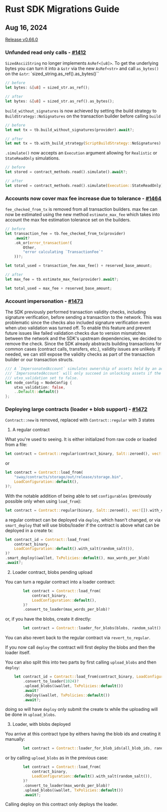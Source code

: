 # Rust SDK Migrations Guide

## Aug 16, 2024

[Release v0.66.0](https://github.com/FuelLabs/fuels-rs/releases/tag/v0.66.0)

### Unfunded read only calls - [#1412](https://github.com/FuelLabs/fuels-rs/pull/1412)

`SizedAsciiString` no longer implements `AsRef<[u8]>`. To get the underlying bytes you can turn it into a `&str` via the new `AsRef<str>` and call `as_bytes()` on the `&str`: `sized_string.as_ref().as_bytes()``

```rust
// before
let bytes: &[u8] = sized_str.as_ref();
```

```rust
// after
let bytes: &[u8] = sized_str.as_ref().as_bytes();
```

`build_without_signatures` is now achieved by setting the build strategy to `BuildStrategy::NoSignatures` on the transaction builder before calling `build`

```rust
// before
let mut tx = tb.build_without_signatures(provider).await?;
```

```rust
// after
let mut tx = tb.with_build_strategy(ScriptBuildStrategy::NoSignatures).build(provider).await?;
```

`.simulate()` now accepts an `Execution` argument allowing for `Realistic` or `StateReadOnly` simulations.

```rust
// before
let stored = contract_methods.read().simulate().await?;
```

```rust
// after
let stored = contract_methods.read().simulate(Execution::StateReadOnly).await?;
```

### Accounts now cover max fee increase due to tolerance - [#1464](https://github.com/FuelLabs/fuels-rs/pull/1464)

`fee_checked_from_tx` is removed from all transaction builders. max fee can now be estimated using the new method `estimate_max_fee` which takes into account the max fee estimation tolerance set on the builders.

```rust
// before
let transaction_fee = tb.fee_checked_from_tx(provider)
    .await?
    .ok_or(error_transaction!(
        Other,
        "error calculating `TransactionFee`"
    ))?;

let total_used = transaction_fee.max_fee() + reserved_base_amount;
```

```rust
// after
let max_fee = tb.estimate_max_fee(provider).await?;

let total_used = max_fee + reserved_base_amount;
```

### Account impersonation - [#1473](https://github.com/FuelLabs/fuels-rs/pull/1473)

The SDK previously performed transaction validity checks, including signature verification, before sending a transaction to the network. This was problematic since the checks also included signature verification even when utxo validation was turned off. To enable this feature and prevent future issues like failed validation checks due to version mismatches between the network and the SDK's upstream dependencies, we decided to remove the check. Since the SDK already abstracts building transactions for common cases (contract calls, transfers, etc.), validity issues are unlikely. If needed, we can still expose the validity checks as part of the transaction builder or our transaction structs.

```rust
/// A `ImpersonatedAccount` simulates ownership of assets held by an account with a given address.
/// `ImpersonatedAccount` will only succeed in unlocking assets if the the network is setup with
/// utxo_validation set to false.
let node_config = NodeConfig {
    utxo_validation: false,
    ..Default::default()
};
```

### Deploying large contracts (loader + blob support) - [#1472](https://github.com/FuelLabs/fuels-rs/pull/1472)

`Contract::new` is removed, replaced with `Contract::regular` with 3 states

1. A regular contract

What you're used to seeing. It is either initialized from raw code or loaded from a file:

```rust
let contract = Contract::regular(contract_binary, Salt::zeroed(), vec![]);
```

or

```rust
let contract = Contract::load_from(
    "sway/contracts/storage/out/release/storage.bin",
    LoadConfiguration::default(),
)?;
```

With the notable addition of being able to set `configurables` (previously possible only when using `load_from`):

```rust
let contract = Contract::regular(binary, Salt::zeroed(), vec![]).with_configurables(configurables);
```

a regular contract can be deployed via `deploy`, which hasn't changed, or via `smart_deploy` that will use blobs/loader if the contract is above what can be deployed in a create tx:

```rust
let contract_id = Contract::load_from(
    contract_binary,
    LoadConfiguration::default().with_salt(random_salt()),
)?
.smart_deploy(&wallet, TxPolicies::default(), max_words_per_blob)
.await?;
```

2. Loader contract, blobs pending upload

You can turn a regular contract into a loader contract:

```rust
        let contract = Contract::load_from(
            contract_binary,
            LoadConfiguration::default(),
        )?
        .convert_to_loader(max_words_per_blob)?
```

or, if you have the blobs, create it directly:

```rust
        let contract = Contract::loader_for_blobs(blobs, random_salt(), vec![])?;
```

You can also revert back to the regular contract via `revert_to_regular`.

If you now call `deploy` the contract will first deploy the blobs and then the loader itself.

You can also split this into two parts by first calling `upload_blobs` and then `deploy`:

```rust
    let contract_id = Contract::load_from(contract_binary, LoadConfiguration::default())?
        .convert_to_loader(1024)?
        .upload_blobs(&wallet, TxPolicies::default())
        .await?
        .deploy(&wallet, TxPolicies::default())
        .await?;
```

doing so will have `deploy` only submit the create tx while the uploading will be done in `upload_blobs`.

3. Loader, with blobs deployed

You arrive at this contract type by eithers having the blob ids and creating it manually:

```rust
        let contract = Contract::loader_for_blob_ids(all_blob_ids, random_salt(), vec![])?;
```

or by calling `upload_blobs` as in the previous case:

```rust
        let contract = Contract::load_from(
            contract_binary,
            LoadConfiguration::default().with_salt(random_salt()),
        )?
        .convert_to_loader(max_words_per_blob)?
        .upload_blobs(&wallet, TxPolicies::default())
        .await?;
```

Calling deploy on this contract only deploys the loader.
